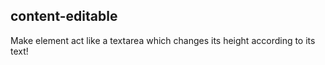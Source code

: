## content-editable

Make element act like a textarea which changes its height according to its text!